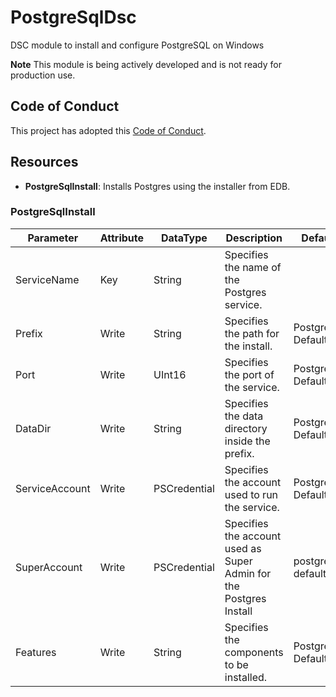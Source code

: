 # PostgreSqlDsc

DSC module to install and configure PostgreSQL on Windows

**Note**
This module is being actively developed and is not ready for production use.

## Code of Conduct

This project has adopted this [Code of Conduct](CODE_OF_CONDUCT.md).

## Resources

- **PostgreSqlInstall**: Installs Postgres using the installer from EDB.

### PostgreSqlInstall

| Parameter | Attribute | DataType | Description | Default
| ---- | ---- | ---- | ---- | ---- |
| ServiceName | Key | String | Specifies the name of the Postgres service. | |
| Prefix | Write | String | Specifies the path for the install. | Postgres Default |
| Port | Write | UInt16 |Specifies the port of the service. | PostgreSql Default |
| DataDir | Write | String | Specifies the data directory inside the prefix. | Postgres Default |
| ServiceAccount | Write | PSCredential | Specifies the account used to run the service. | Postgres Default |
| SuperAccount | Write | PSCredential | Specifies the account used as Super Admin for the Postgres Install | postgres / default  |
| Features | Write | String | Specifies the components to be installed. | Postgres Default |
